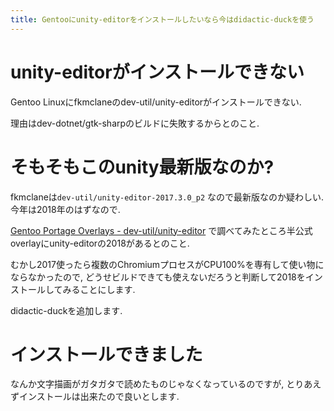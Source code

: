 ```yaml
---
title: Gentooにunity-editorをインストールしたいなら今はdidactic-duckを使う
---
```


# unity-editorがインストールできない

Gentoo Linuxにfkmclaneのdev-util/unity-editorがインストールできない.

理由はdev-dotnet/gtk-sharpのビルドに失敗するからとのこと.

# そもそもこのunity最新版なのか?

fkmclaneは`dev-util/unity-editor-2017.3.0_p2`
なので最新版なのか疑わしい.
今年は2018年のはずなので.

[Gentoo Portage Overlays - dev-util/unity-editor](http://gpo.zugaina.org/dev-util/unity-editor)
で調べてみたところ半公式overlayにunity-editorの2018があるとのこと.

むかし2017使ったら複数のChromiumプロセスがCPU100%を専有して使い物にならなかったので,
どうせビルドできても使えないだろうと判断して2018をインストールしてみることにします.

didactic-duckを追加します.

# インストールできました

なんか文字描画がガタガタで読めたものじゃなくなっているのですが,
とりあえずインストールは出来たので良いとします.
